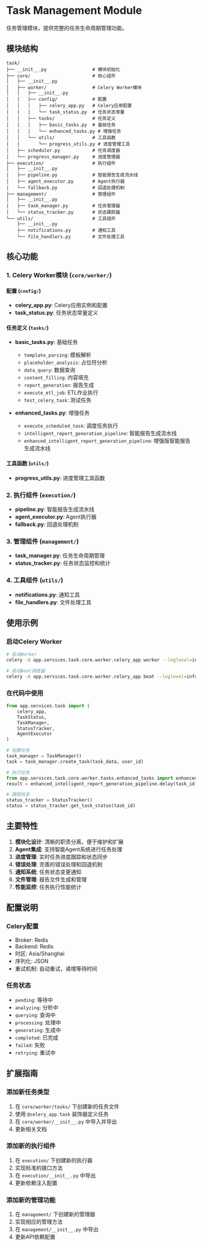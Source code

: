 # Task Management Module

任务管理模块，提供完整的任务生命周期管理功能。

## 模块结构

```
task/
├── __init__.py                 # 模块初始化
├── core/                       # 核心组件
│   ├── __init__.py
│   ├── worker/                 # Celery Worker模块
│   │   ├── __init__.py
│   │   ├── config/             # 配置
│   │   │   ├── celery_app.py   # Celery应用配置
│   │   │   └── task_status.py  # 任务状态常量
│   │   ├── tasks/              # 任务定义
│   │   │   ├── basic_tasks.py  # 基础任务
│   │   │   └── enhanced_tasks.py # 增强任务
│   │   └── utils/              # 工具函数
│   │       └── progress_utils.py # 进度管理工具
│   ├── scheduler.py            # 任务调度器
│   └── progress_manager.py     # 进度管理器
├── execution/                  # 执行组件
│   ├── __init__.py
│   ├── pipeline.py             # 智能报告生成流水线
│   ├── agent_executor.py       # Agent执行器
│   └── fallback.py             # 回退处理机制
├── management/                 # 管理组件
│   ├── __init__.py
│   ├── task_manager.py         # 任务管理器
│   └── status_tracker.py       # 状态跟踪器
└── utils/                      # 工具组件
    ├── __init__.py
    ├── notifications.py        # 通知工具
    └── file_handlers.py        # 文件处理工具
```

## 核心功能

### 1. Celery Worker模块 (`core/worker/`)

#### 配置 (`config/`)
- **celery_app.py**: Celery应用实例和配置
- **task_status.py**: 任务状态常量定义

#### 任务定义 (`tasks/`)
- **basic_tasks.py**: 基础任务
  - `template_parsing`: 模板解析
  - `placeholder_analysis`: 占位符分析
  - `data_query`: 数据查询
  - `content_filling`: 内容填充
  - `report_generation`: 报告生成
  - `execute_etl_job`: ETL作业执行
  - `test_celery_task`: 测试任务

- **enhanced_tasks.py**: 增强任务
  - `execute_scheduled_task`: 调度任务执行
  - `intelligent_report_generation_pipeline`: 智能报告生成流水线
  - `enhanced_intelligent_report_generation_pipeline`: 增强版智能报告生成流水线

#### 工具函数 (`utils/`)
- **progress_utils.py**: 进度管理工具函数

### 2. 执行组件 (`execution/`)

- **pipeline.py**: 智能报告生成流水线
- **agent_executor.py**: Agent执行器
- **fallback.py**: 回退处理机制

### 3. 管理组件 (`management/`)

- **task_manager.py**: 任务生命周期管理
- **status_tracker.py**: 任务状态监控和统计

### 4. 工具组件 (`utils/`)

- **notifications.py**: 通知工具
- **file_handlers.py**: 文件处理工具

## 使用示例

### 启动Celery Worker

```bash
# 启动Worker
celery -A app.services.task.core.worker.celery_app worker --loglevel=info

# 启动Beat调度器
celery -A app.services.task.core.worker.celery_app beat --loglevel=info
```

### 在代码中使用

```python
from app.services.task import (
    celery_app,
    TaskStatus,
    TaskManager,
    StatusTracker,
    AgentExecutor
)

# 创建任务
task_manager = TaskManager()
task = task_manager.create_task(task_data, user_id)

# 执行任务
from app.services.task.core.worker.tasks.enhanced_tasks import enhanced_intelligent_report_generation_pipeline
result = enhanced_intelligent_report_generation_pipeline.delay(task_id, user_id)

# 跟踪状态
status_tracker = StatusTracker()
status = status_tracker.get_task_status(task_id)
```

## 主要特性

1. **模块化设计**: 清晰的职责分离，便于维护和扩展
2. **Agent集成**: 支持智能Agent系统进行任务处理
3. **进度管理**: 实时任务进度跟踪和状态同步
4. **错误处理**: 完善的错误处理和回退机制
5. **通知系统**: 任务状态变更通知
6. **文件管理**: 报告文件生成和管理
7. **性能监控**: 任务执行性能统计

## 配置说明

### Celery配置
- Broker: Redis
- Backend: Redis
- 时区: Asia/Shanghai
- 序列化: JSON
- 重试机制: 自动重试，递增等待时间

### 任务状态
- `pending`: 等待中
- `analyzing`: 分析中
- `querying`: 查询中
- `processing`: 处理中
- `generating`: 生成中
- `completed`: 已完成
- `failed`: 失败
- `retrying`: 重试中

## 扩展指南

### 添加新任务类型

1. 在 `core/worker/tasks/` 下创建新的任务文件
2. 使用 `@celery_app.task` 装饰器定义任务
3. 在 `core/worker/__init__.py` 中导入并导出
4. 更新相关文档

### 添加新的执行组件

1. 在 `execution/` 下创建新的执行器
2. 实现标准的接口方法
3. 在 `execution/__init__.py` 中导出
4. 更新依赖注入配置

### 添加新的管理功能

1. 在 `management/` 下创建新的管理器
2. 实现相应的管理方法
3. 在 `management/__init__.py` 中导出
4. 更新API依赖配置

